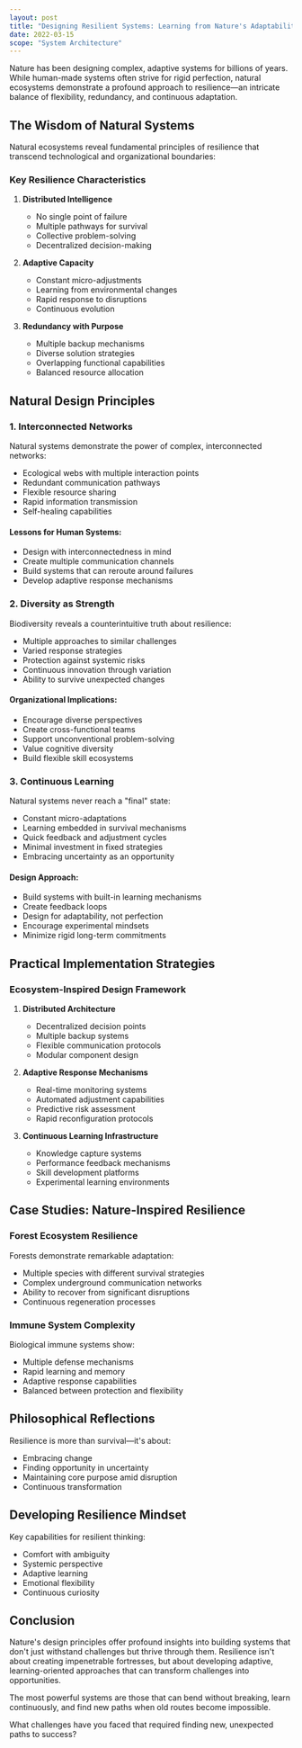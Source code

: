 ```yaml
---
layout: post
title: "Designing Resilient Systems: Learning from Nature's Adaptability"
date: 2022-03-15
scope: "System Architecture"
---
```


Nature has been designing complex, adaptive systems for billions of years. While human-made systems often strive for rigid perfection, natural ecosystems demonstrate a profound approach to resilience—an intricate balance of flexibility, redundancy, and continuous adaptation.

## The Wisdom of Natural Systems

Natural ecosystems reveal fundamental principles of resilience that transcend technological and organizational boundaries:

### Key Resilience Characteristics

1. **Distributed Intelligence**
   - No single point of failure
   - Multiple pathways for survival
   - Collective problem-solving
   - Decentralized decision-making

2. **Adaptive Capacity**
   - Constant micro-adjustments
   - Learning from environmental changes
   - Rapid response to disruptions
   - Continuous evolution

3. **Redundancy with Purpose**
   - Multiple backup mechanisms
   - Diverse solution strategies
   - Overlapping functional capabilities
   - Balanced resource allocation

## Natural Design Principles

### 1. Interconnected Networks

Natural systems demonstrate the power of complex, interconnected networks:

- Ecological webs with multiple interaction points
- Redundant communication pathways
- Flexible resource sharing
- Rapid information transmission
- Self-healing capabilities

#### Lessons for Human Systems:
- Design with interconnectedness in mind
- Create multiple communication channels
- Build systems that can reroute around failures
- Develop adaptive response mechanisms

### 2. Diversity as Strength

Biodiversity reveals a counterintuitive truth about resilience:

- Multiple approaches to similar challenges
- Varied response strategies
- Protection against systemic risks
- Continuous innovation through variation
- Ability to survive unexpected changes

#### Organizational Implications:
- Encourage diverse perspectives
- Create cross-functional teams
- Support unconventional problem-solving
- Value cognitive diversity
- Build flexible skill ecosystems

### 3. Continuous Learning

Natural systems never reach a "final" state:

- Constant micro-adaptations
- Learning embedded in survival mechanisms
- Quick feedback and adjustment cycles
- Minimal investment in fixed strategies
- Embracing uncertainty as an opportunity

#### Design Approach:
- Build systems with built-in learning mechanisms
- Create feedback loops
- Design for adaptability, not perfection
- Encourage experimental mindsets
- Minimize rigid long-term commitments

## Practical Implementation Strategies

### Ecosystem-Inspired Design Framework

1. **Distributed Architecture**
   - Decentralized decision points
   - Multiple backup systems
   - Flexible communication protocols
   - Modular component design

2. **Adaptive Response Mechanisms**
   - Real-time monitoring systems
   - Automated adjustment capabilities
   - Predictive risk assessment
   - Rapid reconfiguration protocols

3. **Continuous Learning Infrastructure**
   - Knowledge capture systems
   - Performance feedback mechanisms
   - Skill development platforms
   - Experimental learning environments

## Case Studies: Nature-Inspired Resilience

### Forest Ecosystem Resilience
Forests demonstrate remarkable adaptation:
- Multiple species with different survival strategies
- Complex underground communication networks
- Ability to recover from significant disruptions
- Continuous regeneration processes

### Immune System Complexity
Biological immune systems show:
- Multiple defense mechanisms
- Rapid learning and memory
- Adaptive response capabilities
- Balanced between protection and flexibility

## Philosophical Reflections

Resilience is more than survival—it's about:
- Embracing change
- Finding opportunity in uncertainty
- Maintaining core purpose amid disruption
- Continuous transformation

## Developing Resilience Mindset

Key capabilities for resilient thinking:
- Comfort with ambiguity
- Systemic perspective
- Adaptive learning
- Emotional flexibility
- Continuous curiosity

## Conclusion

Nature's design principles offer profound insights into building systems that don't just withstand challenges but thrive through them. Resilience isn't about creating impenetrable fortresses, but about developing adaptive, learning-oriented approaches that can transform challenges into opportunities.

The most powerful systems are those that can bend without breaking, learn continuously, and find new paths when old routes become impossible.

What challenges have you faced that required finding new, unexpected paths to success?